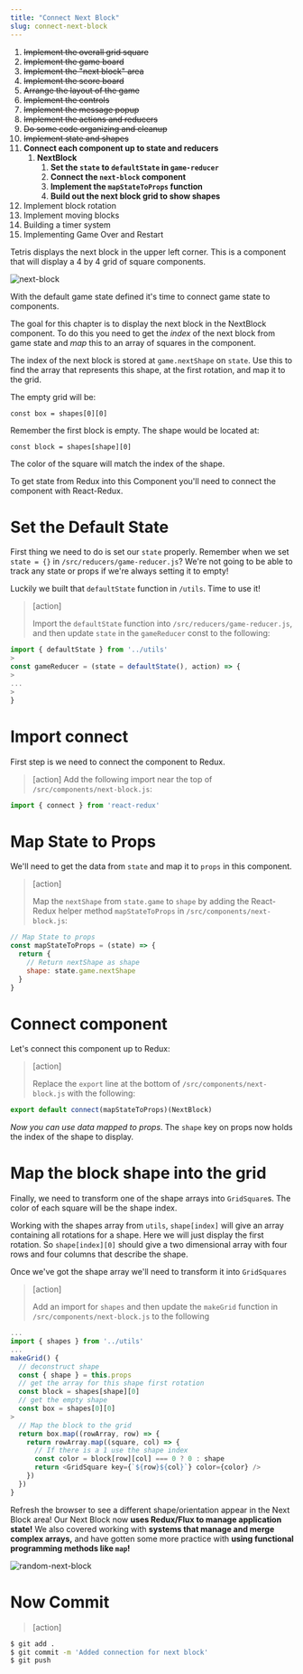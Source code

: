 ```yaml
---
title: "Connect Next Block"
slug: connect-next-block
---
```


1. ~~Implement the overall grid square~~
1. ~~Implement the game board~~
1. ~~Implement the "next block" area~~
1. ~~Implement the score board~~
1. ~~Arrange the layout of the game~~
1. ~~Implement the controls~~
1. ~~Implement the message popup~~
1. ~~Implement the actions and reducers~~
1. ~~Do some code organizing and cleanup~~
1. ~~Implement state and shapes~~
1. **Connect each component up to state and reducers**
    1. **NextBlock**
        1. **Set the `state` to `defaultState` in `game-reducer`**
        1. **Connect the `next-block` component**
        1. **Implement the `mapStateToProps` function**
        1. **Build out the next block grid to show shapes**
1. Implement block rotation
1. Implement moving blocks
1. Building a timer system
1. Implementing Game Over and Restart

Tetris displays the next block in the upper left corner.
This is a component that will display a 4 by 4 grid
of square components.

![next-block](assets/next-block.png)

With the default game state defined it's time to connect
game state to components.

The goal for this chapter is to display the next block in the NextBlock component. To do this you need to get the _index_ of the next block
from game state and _map_ this to an array of squares in
the component.

The index of the next block is stored at `game.nextShape`
on `state`. Use this to find the array that represents this
shape, at the first rotation, and map it to the grid.

The empty grid will be:

`const box = shapes[0][0]`

Remember the first block is empty. The shape would be
located at:

`const block = shapes[shape][0]`

The color of the square will match the index of the shape.

To get state from Redux into this Component you'll
need to connect the component with React-Redux.

# Set the Default State

First thing we need to do is set our `state` properly. Remember when we set `state = {}` in `/src/reducers/game-reducer.js`? We're not going to be able to track any state or props if we're always setting it to empty!

Luckily we built that `defaultState` function in `/utils`. Time to use it!

> [action]
>
> Import the `defaultState` function into `/src/reducers/game-reducer.js`, and then update `state` in the `gameReducer` const to the following:
>
```js
import { defaultState } from '../utils'
>
const gameReducer = (state = defaultState(), action) => {
>
...
>
}
```

# Import connect

First step is we need to connect the component to Redux.

> [action]
> Add the following import near the top of `/src/components/next-block.js`:
>
```js
import { connect } from 'react-redux'
```

# Map State to Props

We'll need to get the data from `state` and map it to `props` in this component.

> [action]
>
> Map the `nextShape` from `state.game` to `shape` by adding the React-Redux helper method `mapStateToProps` in `/src/components/next-block.js`:

```JavaScript
// Map State to props
const mapStateToProps = (state) => {
  return {
    // Return nextShape as shape
    shape: state.game.nextShape
  }
}
```

# Connect component

Let's connect this component up to Redux:

> [action]
>
> Replace the `export` line at the bottom of `/src/components/next-block.js` with the following:
>
```js
export default connect(mapStateToProps)(NextBlock)
```

_Now you can use data mapped to props_. The `shape` key on props now holds the index of the shape to display.

# Map the block shape into the grid

Finally, we need to transform one of the shape arrays into `GridSquare`s. The color of each square will be the shape index.

Working with the shapes array from `utils`, `shape[index]` will give an array containing all rotations for a shape. Here we will just display the first rotation. So `shape[index][0]` should give a two dimensional array with four rows and four columns that describe the shape.

Once we've got the shape array we'll need to transform it into `GridSquares`

> [action]
>
> Add an import for `shapes` and then update the `makeGrid` function in `/src/components/next-block.js` to the following
>
```JavaScript
...
import { shapes } from '../utils'
...
makeGrid() {
  // deconstruct shape
  const { shape } = this.props
  // get the array for this shape first rotation
  const block = shapes[shape][0]
  // get the empty shape
  const box = shapes[0][0]        
>
  // Map the block to the grid
  return box.map((rowArray, row) => {
    return rowArray.map((square, col) => {
      // If there is a 1 use the shape index
      const color = block[row][col] === 0 ? 0 : shape
      return <GridSquare key={`${row}${col}`} color={color} />
    })
  })
}
```

Refresh the browser to see a different shape/orientation appear in the Next Block area! Our Next Block now **uses Redux/Flux to manage application state!** We also covered working with **systems that manage and merge complex arrays,** and have gotten some more practice with **using functional programming methods like `map`!**

![random-next-block](assets/random-next-block.png)

# Now Commit

>[action]
>
```bash
$ git add .
$ git commit -m 'Added connection for next block'
$ git push
```
